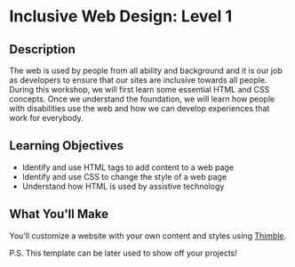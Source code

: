 # Inclusive Web Design: Level 1

## Description

The web is used by people from all ability and background and it is our job as developers to ensure that our sites are inclusive towards all people. During this workshop, we will first learn some essential HTML and CSS concepts. Once we understand the foundation, we will learn how people with disabilities use the web and how we can develop experiences that work for everybody.

## Learning Objectives

- Identify and use HTML tags to add content to a web page
- Identify and use CSS to change the style of a web page
- Understand how HTML is used by assistive technology

## What You'll Make

You'll customize a website with your own content and styles using [Thimble](https://thimbleprojects.org/dylansheffer/623177/).

P.S. This template can be later used to show off your projects!
